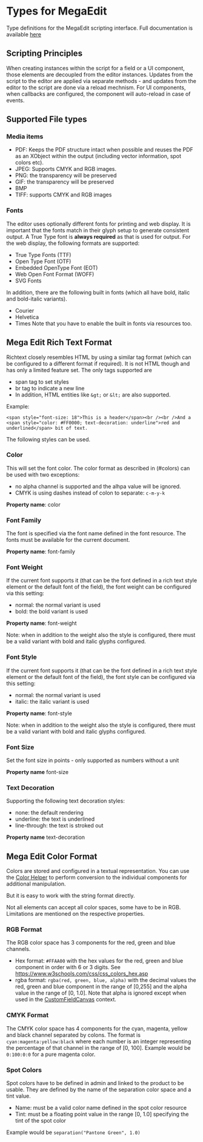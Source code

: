 # Types for MegaEdit

Type definitions for the MegaEdit scripting interface.
Full documentation is available [here](https://infigo-offical.github.io/types-for-megaedit/)

## Scripting Principles

When creating instances within the script for a field or a UI component, those elements are decoupled from the editor instances.
Updates from the script to the editor are applied via separate methods - and updates from the editor to the script are done via a reload mechnism.
For UI components, when callbacks are configured, the component will auto-reload in case of events.

## <a name="supportedfiletypes"></a> Supported File types

### Media items

- PDF: Keeps the PDF structure intact when possible and reuses the PDF as an XObject within the output (including vector information, spot colors etc).
- JPEG: Supports CMYK and RGB images.
- PNG: the transparency will be preserved 
- GIF: the transparency will be preserved
- BMP
- TIFF: supports CMYK and RGB images

### Fonts

The editor uses optionally different fonts for printing and web display. It is important that the fonts match in their glyph setup to generate consistent output.
A True Type font is **always required** as that is used for output. For the web display, the following formats are supported:

- True Type Fonts (TTF)
- Open Type Font (OTF)
- Embedded OpenType Font (EOT)
- Web Open Font Format (WOFF)
- SVG Fonts

In addition, there are the following built in fonts (which all have bold, italic and bold-italic variants).
- Courier
- Helvetica
- Times
Note that you have to enable the built in fonts via resources too.

## <a name="richtextformat"></a> Mega Edit Rich Text Format

Richtext closely resembles HTML by using a similar tag format (which can be configured to a different format if required). It is not HTML though and has only a limited feature set.
The only tags supported are
- span tag to set styles
- br tag to indicate a new line
- In addition, HTML entities like `&gt;` or `&lt;` are also supported.

Example:
```
<span style="font-size: 18">This is a header</span><br /><br />And a <span style="color: #FF0000; text-decoration: underline">red and underlined</span> bit of text.
```

The following styles can be used.

### Color

This will set the font color. The color format as described in (#colors) can be used with two exceptions:
- no alpha channel is supported and the alhpa value will be ignored.
- CMYK is using dashes instead of colon to separate: `c-m-y-k`

**Property name**: color

### Font Family

The font is specified via the font name defined in the font resource. The fonts must be available for the current document.

**Property name**: font-family

### Font Weight

If the current font supports it (that can be the font defined in a rich text style element or the default font of the field), the font weight can be configured via this setting:
- normal: the normal variant is used
- bold: the bold variant is used

**Property name**: font-weight

Note: when in addition to the weight also the style is configured, there must be a valid variant with bold and italic glyphs configured.

### Font Style

If the current font supports it (that can be the font defined in a rich text style element or the default font of the field), the font style can be configured via this setting:
- normal: the normal variant is used
- italic: the italic variant is used

**Property name**: font-style

Note: when in addition to the weight also the style is configured, there must be a valid variant with bold and italic glyphs configured.

### Font Size

Set the font size in points - only supported as numbers without a unit

**Property name** font-size

### Text Decoration

Supporting the following text decoration styles:
- none: the default rendering
- underline: the text is underlined
- line-through: the text is stroked out

**Property name** text-decoration

## <a name="colors"></a> Mega Edit Color Format

Colors are stored and configured in a textual representation.
You can use the [Color Helper](./variables/Helper___Color_Helper.ColorHelper-1.html) to perform conversion to the individual components for additional manipulation.

But it is easy to work with the string format directly.

Not all elements can accept all color spaces, some have to be in RGB. Limitations are mentioned on the respective properties.

### RGB Format

The RGB color space has 3 components for the red, green and blue channels.

- Hex format: `#FFAA00` with the hex values for the red, green and blue component in order with 6 or 3 digits. See https://www.w3schools.com/css/css_colors_hex.asp
- rgba format: `rgba(red, green, blue, alpha)` with the decimal values the red, green and blue component in the range of [0,255] and the alpha value in the range of [0, 1.0]. Note that alpha is ignored except when used in the [CustomFieldCanvas](variables/Field___Custom_Field.CustomFieldCanvas-1.html) context.

### CMYK Format

The CMYK color space has 4 components for the cyan, magenta, yellow and black channel separated by colons.
The format is `cyan:magenta:yellow:black` where each number is an integer representing the percentage of that channel in the range of [0, 100].
Example would be `0:100:0:0` for a pure magenta color.

### Spot Colors

Spot colors have to be defined in admin and linked to the product to be usable. They are defined by the name of the separation color space and a tint value.

- Name: must be a valid color name defined in the spot color resource
- Tint: must be a floating point value in the range [0, 1.0] specifying the tint of the spot color

Example would be `separation("Pantone Green", 1.0)`
